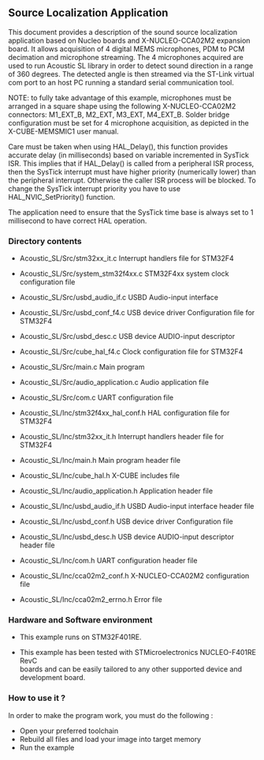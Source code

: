 ## __Source Localization Application__

This document provides a description of the sound source localization application based 
on Nucleo boards and X-NUCLEO-CCA02M2 expansion board. It allows acquisition of 
4 digital MEMS microphones, PDM to PCM decimation and microphone streaming.
The 4 microphones acquired are used to run Acoustic SL library in order to detect 
sound direction in a range of 360 degrees. The detected angle is then streamed via the 
ST-Link virtual com port to an host PC running a standard serial communication tool.

NOTE: to fully take advantage of this example, microphones must be arranged in a square shape 
using the following X-NUCLEO-CCA02M2 connectors: M1_EXT_B, M2_EXT, M3_EXT, M4_EXT_B.
Solder bridge configuration must be set for 4 microphone acquisition, as depicted in the 
X-CUBE-MEMSMIC1 user manual.

Care must be taken when using HAL_Delay(), this function provides accurate delay (in milliseconds)
based on variable incremented in SysTick ISR. This implies that if HAL_Delay() is called from
a peripheral ISR process, then the SysTick interrupt must have higher priority (numerically lower)
than the peripheral interrupt. Otherwise the caller ISR process will be blocked.
To change the SysTick interrupt priority you have to use HAL_NVIC_SetPriority() function.

The application need to ensure that the SysTick time base is always set to 1 millisecond
to have correct HAL operation.

### __Directory contents__

  - Acoustic_SL/Src/stm32xx_it.c            	Interrupt handlers file for STM32F4
  - Acoustic_SL/Src/system_stm32f4xx.c      	STM32F4xx system clock configuration file
  - Acoustic_SL/Src/usbd_audio_if.c		    	USBD Audio-input interface  
  - Acoustic_SL/Src/usbd_conf_f4.c    			USB device driver Configuration file for STM32F4
  - Acoustic_SL/Src/usbd_desc.c    				USB device AUDIO-input descriptor   
  - Acoustic_SL/Src/cube_hal_f4.c           	Clock configuration file for STM32F4
  - Acoustic_SL/Src/main.c                  	Main program	
  - Acoustic_SL/Src/audio_application.c  		Audio application file
  - Acoustic_SL/Src/com.c						UART configuration file
												
  - Acoustic_SL/Inc/stm32f4xx_hal_conf.h    	HAL configuration file for STM32F4
  - Acoustic_SL/Inc/stm32xx_it.h            	Interrupt handlers header file for STM32F4
  - Acoustic_SL/Inc/main.h                  	Main program header file
  - Acoustic_SL/Inc/cube_hal.h			    	X-CUBE includes file
  - Acoustic_SL/Inc/audio_application.h  		Application header file
  - Acoustic_SL/Inc/usbd_audio_if.h		    	USBD Audio-input interface header file  
  - Acoustic_SL/Inc/usbd_conf.h    				USB device driver Configuration file
  - Acoustic_SL/Inc/usbd_desc.h    				USB device AUDIO-input descriptor header file
  - Acoustic_SL/Inc/com.h						UART configuration header file 
  - Acoustic_SL/Inc/cca02m2_conf.h 	X-NUCLEO-CCA02M2 configuration file
  - Acoustic_SL/Inc/cca02m2_errno.h	Error file


### __Hardware and Software environment__

  - This example runs on STM32F401RE.
    
  - This example has been tested with STMicroelectronics NUCLEO-F401RE RevC  
    boards and can be easily tailored to any other supported device 
    and development board.
    
### __How to use it ?__ 

In order to make the program work, you must do the following :
 - Open your preferred toolchain 
 - Rebuild all files and load your image into target memory
 - Run the example

